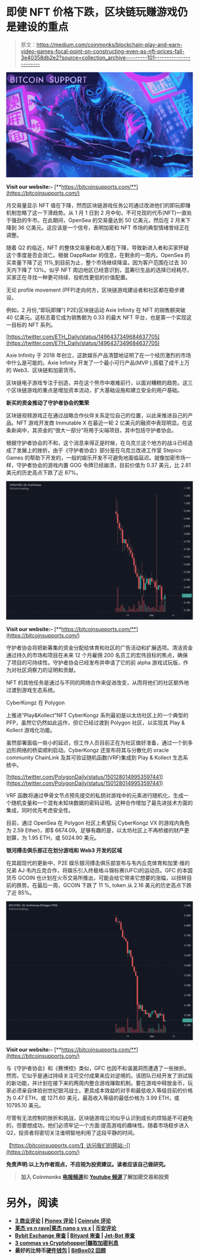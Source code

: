 # 即使 NFT 价格下跌，区块链玩赚游戏仍是建设的重点

> 原文：<https://medium.com/coinmonks/blockchain-play-and-earn-video-games-focal-point-on-constructing-even-as-nft-prices-fall-3e40358db2e2?source=collection_archive---------101----------------------->

![](img/ef3411d2c82e1be17f14fbe18573c335.png)

**Visit our website:-** [**https://bitcoinsupports.com/**](https://bitcoinsupports.com/)

月交易量显示 NFT 值在下降，然而区块链游戏任务公司通过改进他们的即玩即赚机制忽略了这一下滑趋势。从 1 月 1 日到 2 月中旬，不可兑现的代币(NFT)一直处于强劲的牛市。在此期间，OpenSea 的交易量达到 50 亿美元，然后在 2 月末下降到 36 亿美元。这应该是一个信号，表明加密和 NFT 市场的典型情绪曾经正在调整。

随着 Q2 的临近，NFT 的整体交易量和收入都在下降，导致新进入者和买家怀疑这个季度是否会消亡。根据 DappRadar 的信息，在剩余的一周内，OpenSea 的买卖量下降了近 11%,到目前为止，整个市场继续降温，因为客户范围在过去 30 天内下降了 13%。似乎 NFT 周边地区已经意识到，蓝筹衍生品的选择已经耗尽，买家正在寻找一种更可持续、投机性更低的价值配置。

无论 profile movement (PFP)走向何方，区块链游戏建设者和社区都在稳步建设。

例如，2 月份,“即玩即赚”( P2E)区块链运动 Axie Infinity 在 NFT 的销售额突破 40 亿美元。这标志着它成为销售额为 0.33 的最大 NFT 平台，也是第一个实现这一目标的 NFT 系列。

[https://twitter.com/ETH_Daily/status/1496437349684637705](https://twitter.com/ETH_Daily/status/1496437349684637705)

Axie Infinity 于 2018 年创立，这款娱乐产品清楚地证明了在一个经历激烈的市场中什么是可能的。Axie Infinity 开发了一个最小可行产品(MVP ),搭载了成千上万的 Web3、区块链和加密货币。

区块链电子游戏专注于创造，并在这个熊市中艰难前行，以面对糟糕的趋势。这三个区块链游戏的重点是增加资本流动，扩大基础设施和建立安全的用户基础。

**新买的资金推动了守护者协会的繁荣**

区块链视频游戏正在通过战略合作伙伴关系定位自己的位置，以此来推进自己的产品。NFT 游戏开发商 Immutable X 在最近一轮 2 亿美元的融资中表现明显。在这条新闻中，其资金的“很大一部分”将用于尖端项目，其中包括守护者协会。

根据守护者协会的不和，这个消息来得正是时候，在乌克兰这个地方的战斗已经造成了发展上的挫折。由于《守护者协会》部分是在乌克兰改进工作室 Stepico Games 的帮助下开发的，一般的娱乐开发不可避免地面临延迟。就像加密市场一样，守护者协会的游戏内置 GOG 令牌已经崩溃，目前价值为 0.37 美元，比 2.81 美元的历史高点下跌了近 87%。

![](img/8d6a7dd2490d72997453fd748ef8d231.png)

**Visit our website:-** [**https://bitcoinsupports.com/**](https://bitcoinsupports.com/)

守护者协会将把新筹集的资金分配给体育和社区的广告活动和扩展选项。清洁资金通过持久的市场和项目在未来 12 个月雇佣 200 名员工的宏伟目标的焦点，确保了项目的可持续性。守护者协会已经发布并申请了它的前 alpha 游戏试玩版，作为对社区洞察力的证明和贡献。

NFT 的其他任务是通过与不同的网络合作来促进改变，从而将他们的社区额外地过渡到游戏生态系统。

CyberKongz 在 Polygon

上推进“Play&Kollect”NFT CyberKongz 系列最初是以太坊社区上的一个典型的 PFP，虽然它仍然如此运作，但它已经过渡到 Polygon 社区，以实现其 Play & Kollect 游戏化功能。

虽然部署面临一些小的延迟，但工作人员目前正在为社区做好准备，通过一个到多边形网络的桥梁顺利启动。CyberKongz 还宣布将其与分散化的 oracle community ChainLink 及其可验证随机函数(VRF)集成到 Play & Kollect 生态系统中。

[https://twitter.com/PolygonDaily/status/1501280149953597441](https://twitter.com/PolygonDaily/status/1501280149953597441)

VRF 函数将通过甲骨文节点预先提交的私钥对游戏中的元素进行随机化，生成一个随机变量和一个混有未知块数据的密码证明。这种合作增加了最先进技术方面的集成，同时优先考虑安全性。

目前，通过 OpenSea 在 Polygon 社区上希望玩 CyberKongz VX 的游戏内角色为 2.59 Ether)，即$ 6674.09。足够有趣的是，以太坊社区上不再桥接的财产更划算，为 1.95 ETH，或 5024.90 美元。

**银河搏击俱乐部正在划分游戏和 Web3 开发的区域**

在其超现代的更新中，P2E 娱乐银河搏击俱乐部宣布与韦内丘克体育和加里·维的兄弟 AJ·韦内丘克合作，将娱乐引入终极格斗锦标赛(UFC)的运动员。GFC 的本国货币 GCOIN 也计划在火币交易所推出，可能会给它带来它想要的涨幅，以扭转目前的跌势。在最后一周，GCOIN 下跌了 11 %, token 从 2.16 美元的历史高点下跌了近 85%。

![](img/6dbb26ec7a4b963c08f24bfe5cccd1c7.png)

**Visit our website:-** [**https://bitcoinsupports.com/**](https://bitcoinsupports.com/)

与《守护者协会》和《赛博控》类似，GFC 也因不和谐漏洞而遭遇了一些挫折。然而，它似乎是通过持续关注可交付成果来应对逆境的。该团队已经开发了测试版的新功能，并计划在接下来的两周内整合游戏赚取机制。要在游戏中释放金币，玩家必须亲自体验创世纪银河战士。更具成本效益的对手和最低收入等级目前的价格为 0.47 ETH，或 1271.60 美元，最高收入等级的最低价格为 3.99 ETH，或 10795.10 美元。

尽管有无法控制的挫折和挑战，区块链游戏公司似乎认识到成长的烦恼是不可避免的，但要想成功，他们必须牢记一个方面:提高游戏的趣味性。随着市场稳步进入 Q2，投资者将密切关注谁明智地利用了这段平静的时间。

【https://bitcoinsupports.com/】访问我们的网站:-[](https://bitcoinsupports.com/)

****免责声明:以上为作者观点，不应视为投资建议。读者应该自己做研究。****

> **加入 Coinmonks [电报频道](https://t.me/coincodecap)和 [Youtube 频道](https://www.youtube.com/c/coinmonks/videos)了解加密交易和投资**

# **另外，阅读**

*   **[3 商业评论](/coinmonks/3commas-review-an-excellent-crypto-trading-bot-2020-1313a58bec92) | [Pionex 评论](https://coincodecap.com/pionex-review-exchange-with-crypto-trading-bot) | [Coinrule 评论](/coinmonks/coinrule-review-2021-a-beginner-friendly-crypto-trading-bot-daf0504848ba)**
*   **[莱杰 vs n rave](/coinmonks/ledger-vs-ngrave-zero-7e40f0c1d694)|[莱杰 nano s vs x](/coinmonks/ledger-nano-s-vs-x-battery-hardware-price-storage-59a6663fe3b0) | [币安评论](/coinmonks/binance-review-ee10d3bf3b6e)**
*   **[Bybit Exchange 审查](/coinmonks/bybit-exchange-review-dbd570019b71) | [Bityard 审查](https://coincodecap.com/bityard-reivew) | [Jet-Bot 审查](https://coincodecap.com/jet-bot-review)**
*   **[3 commas vs Cryptohopper](/coinmonks/3commas-vs-pionex-vs-cryptohopper-best-crypto-bot-6a98d2baa203)|[赚取加密利息](/coinmonks/earn-crypto-interest-b10b810fdda3)**
*   **最好的比特币[硬件钱包](/coinmonks/hardware-wallets-dfa1211730c6) | [BitBox02 回顾](/coinmonks/bitbox02-review-your-swiss-bitcoin-hardware-wallet-c36c88fff29)**